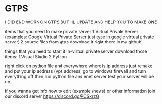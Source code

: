 # GTPS
I DID END WORK ON GTPS BUT IIL UPDATE AND HELP YOU TO MAKE ONE

items that you need to make private server
1.Virtual Private Server (examples: Google Virtual Private Server just type in google virtual private server)
2.source files from gtps download it right there in my github)

things that you need to start it
in-virtual private server download those items:
1.Visual Studio
2.Python

right click on python file and everywhere where is ip address just remake and put your ip address (vps address)
go to windows firewall and turn everything off
then run python file and enet server test
your server will be up

if you wanna get info how to edit (example /news) or other information join our discord server
https://discord.gg/PCSkrzG
